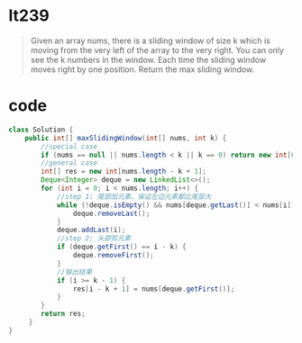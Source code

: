 # lt239
>Given an array nums, there is a sliding window of size k which is moving from the very left of the array to the very right. You can only see the k numbers in the window. Each time the sliding window moves right by one position. Return the max sliding window.



# code
```java
class Solution {
    public int[] maxSlidingWindow(int[] nums, int k) {
        //special case
        if (nums == null || nums.length < k || k == 0) return new int[0];
        //general case
        int[] res = new int[nums.length - k + 1];
        Deque<Integer> deque = new LinkedList<>();
        for (int i = 0; i < nums.length; i++) {
            //step 1: 尾部加元素，保证左边元素都比尾部大
            while (!deque.isEmpty() && nums[deque.getLast()] < nums[i]) {
                deque.removeLast();
            }
            deque.addLast(i);
            //step 2: 头部剪元素
            if (deque.getFirst() == i - k) {
                deque.removeFirst();
            }
            //输出结果
            if (i >= k - 1) {
                res[i - k + 1] = nums[deque.getFirst()];
            }
        }
        return res;
     }
}
```